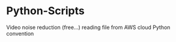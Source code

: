 # Python-Scripts
Video noise reduction (free...)</n> reading file from AWS cloud</n> Python convention
